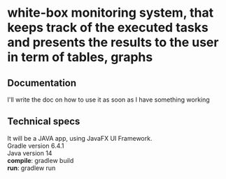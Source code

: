 # white-box monitoring system, that keeps track of the executed tasks and presents the results to the user in term of tables, graphs <br/>

## Documentation
I'll write the doc on how to use it as soon as I have something working <br/>

## Technical specs
It will be a JAVA app, using JavaFX UI Framework. <br/>
Gradle version 6.4.1 <br/>
Java version 14 <br/>
**compile**: gradlew build <br/>
**run**: gradlew run <br/>
